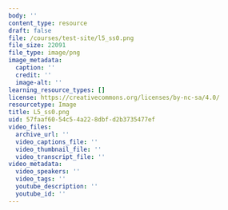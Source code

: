 ```yaml
---
body: ''
content_type: resource
draft: false
file: /courses/test-site/l5_ss0.png
file_size: 22091
file_type: image/png
image_metadata:
  caption: ''
  credit: ''
  image-alt: ''
learning_resource_types: []
license: https://creativecommons.org/licenses/by-nc-sa/4.0/
resourcetype: Image
title: L5_ss0.png
uid: 57faaf60-54c5-4a22-8dbf-d2b3735477ef
video_files:
  archive_url: ''
  video_captions_file: ''
  video_thumbnail_file: ''
  video_transcript_file: ''
video_metadata:
  video_speakers: ''
  video_tags: ''
  youtube_description: ''
  youtube_id: ''
---
```

